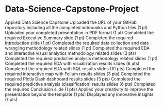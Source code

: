 # Data-Science-Capstone-Project
Applied Data Science Capstone
Uploaded the URL of your GitHub repository including all the completed notebooks and Python files (1 pt)
Uploaded your completed presentation in PDF format (1 pt)
Completed the required Executive Summary slide (1 pt)
Completed the required Introduction slide (1 pt)
Completed the required data collection and data wrangling methodology related slides (1 pt)
Completed the required EDA and interactive visual analytics methodology related slides (3 pts)
Completed the required predictive analysis methodology related slides (1 pt)
Completed the required EDA with visualization results slides (6 pts)
Completed the required EDA with SQL results slides (10 pts)
Completed the required interactive map with Folium results slides (3 pts)
Completed the required Plotly Dash dashboard results slides (3 pts)
Completed the required predictive analysis (classification) results slides (6 pts)
Completed the required Conclusion slide (1 pts)
Applied your creativity to improve the presentation beyond the template (1 pts)
Displayed any innovative insights (1 pts)
